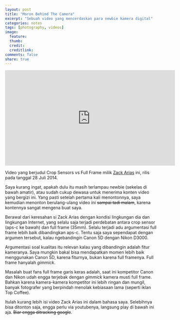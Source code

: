 ```yaml
---
layout: post
title: "Moron Behind The Camera"
excerpt: "Sebuah video yang mencerdaskan para newbie kamera digital"
categories: notes
tags: [photography, videos]
image:
  feature: 
  thumb: 
  credit:  
  creditlink: 
comments: false
share: true
---
```


<iframe width="560" height="315" src="https://www.youtube-nocookie.com/embed/PHYidejT3KY?rel=0" frameborder="0" allow="autoplay; encrypted-media" allowfullscreen></iframe>

Video yang berjudul Crop Sensors vs Full Frame milik [Zack Arias](https://www.youtube.com/channel/UCZHbHSrpq6d2sd_jA3M7_bg) ini, rilis pada tanggal 28 Juli 2014. 

Saya kurang ingat, apakah dulu itu masih terlampau newbie (sekelas di bawah amatir), atau sudah cukup dewasa untuk menerima konten video yang bergizi ini. Yang pasti setelah pertama kali menontonnya, saya kemudian menonton berulang-ulang video ini ~~sampai tadi malam~~,  karena kontennya sangat mengena buat saya.

Berawal dari keresahan si Zack Arias dengan kondisi lingkungan dia dan lingkungan Internet, yang selalu saja terjadi perdebatan antara crop sensor (aps-c ke bawah) dan full frame (35mm). Selalu terjadi adu argumentasi full frame lebih baik dibandingkan aps-c. Tentu saja saya sependapat dengan argumen tersebut, kalau ngebandingin Canon 5D dengan Nikon D3000. 

Argumentasi soal kualitas itu relevan kalau yang dibandingin adalah fitur kameranya. Saya mungkin bakal bisa mendapatkan momen lebih baik menggunakan Canon 5D, karena fiturnya, bukan karena full framenya. Full frame hanyalah *gimmick*.

Masalah buat fans full frame garis keras adalah, saat ini kompetitor Canon dan Nikon udah engga terjebak dengan *gimmick* kamera musti full frame. Bahkan karena kamera-kamera kompetitor ini lebih ringan dan mungil, banyak fotografer yang berpindah menolak kebiasaan lama (seperti iklan Top Coffee). 

Itulah kurang lebih isi video Zack Arias ini dalam bahasa saya. Selebihnya bisa ditonton saja, engga perlu via youtubenya, langsung play di bawah ini aja. ~~Biar engga ditracking google~~.